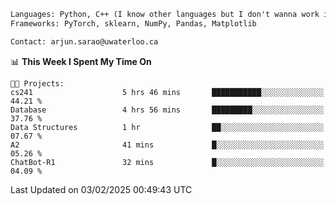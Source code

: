 ```txt
Languages: Python, C++ (I know other languages but I don't wanna work in em)
Frameworks: PyTorch, sklearn, NumPy, Pandas, Matplotlib

Contact: arjun.sarao@uwaterloo.ca
```

<!--START_SECTION:waka-->
📊 **This Week I Spent My Time On** 

```text
🐱‍💻 Projects: 
cs241                    5 hrs 46 mins       ███████████░░░░░░░░░░░░░░   44.21 % 
Database                 4 hrs 56 mins       █████████░░░░░░░░░░░░░░░░   37.76 % 
Data Structures          1 hr                ██░░░░░░░░░░░░░░░░░░░░░░░   07.67 % 
A2                       41 mins             █░░░░░░░░░░░░░░░░░░░░░░░░   05.26 % 
ChatBot-R1               32 mins             █░░░░░░░░░░░░░░░░░░░░░░░░   04.09 % 
```


 Last Updated on 03/02/2025 00:49:43 UTC
<!--END_SECTION:waka-->
